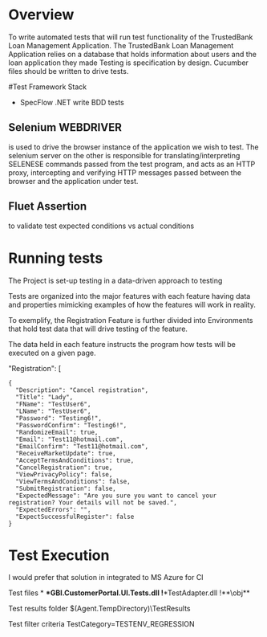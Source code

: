 # Overview
To write automated tests that will run test functionality of the TrustedBank Loan Management Application. 
The TrustedBank Loan Management Application relies on a database that holds information about users and the loan application they made
Testing is specification by design. Cucumber files should be written to drive tests.

#Test Framework Stack
- SpecFlow 
.NET write BDD tests
## Selenium WEBDRIVER 
is used to drive the browser instance of the application we wish to test. The selenium server on the other is responsible for translating/interpreting SELENESE commands passed from the test program, and acts as an HTTP proxy, intercepting and verifying HTTP messages passed between the browser and the application under test. 
## Fluet Assertion 
to validate test expected conditions vs actual conditions

# Running tests
The Project is set-up testing in a data-driven approach to testing

Tests are organized into the major features with each feature having data and properties mimicking examples of how the features will work in reality.

To exemplify, the Registration Feature is further divided into Environments that hold test data that will drive testing of the feature.

The data held in each feature instructs the program how tests will be executed on a given page.

  "Registration": [

    {
      "Description": "Cancel registration",
      "Title": "Lady",
      "FName": "TestUser6",
      "LName": "TestUser6",
      "Password": "Testing6!",
      "PasswordConfirm": "Testing6!",
      "RandomizeEmail": true,
      "Email": "Test11@hotmail.com",
      "EmailConfirm": "Test11@hotmail.com",
      "ReceiveMarketUpdate": true,
      "AcceptTermsAndConditions": true,
      "CancelRegistration": true,
      "ViewPrivacyPolicy": false,
      "ViewTermsAndConditions": false,
      "SubmitRegistration": false,
      "ExpectedMessage": "Are you sure you want to cancel your registration? Your details will not be saved.",
      "ExpectedErrors": "",
      "ExpectSuccessfulRegister": false
    }


# Test Execution
I would prefer that solution in integrated to MS Azure for CI

Test files *
**\*GBI.CustomerPortal.UI.Tests.dll
!**\*TestAdapter.dll
!**\obj\**


Test results folder
$(Agent.TempDirectory)\TestResults


Test filter criteria
TestCategory=TESTENV_REGRESSION





 
